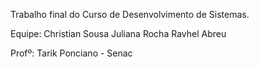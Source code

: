 
Trabalho final do Curso de Desenvolvimento de Sistemas.

Equipe: Christian Sousa
        Juliana Rocha
        Ravhel Abreu

Profº: Tarik Ponciano - Senac


